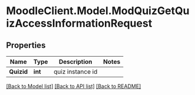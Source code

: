 # MoodleClient.Model.ModQuizGetQuizAccessInformationRequest

## Properties

Name | Type | Description | Notes
------------ | ------------- | ------------- | -------------
**Quizid** | **int** | quiz instance id | 

[[Back to Model list]](../README.md#documentation-for-models) [[Back to API list]](../README.md#documentation-for-api-endpoints) [[Back to README]](../README.md)

